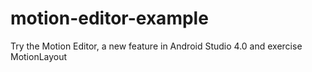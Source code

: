 # motion-editor-example
Try the Motion Editor, a new feature in Android Studio 4.0 and exercise MotionLayout
